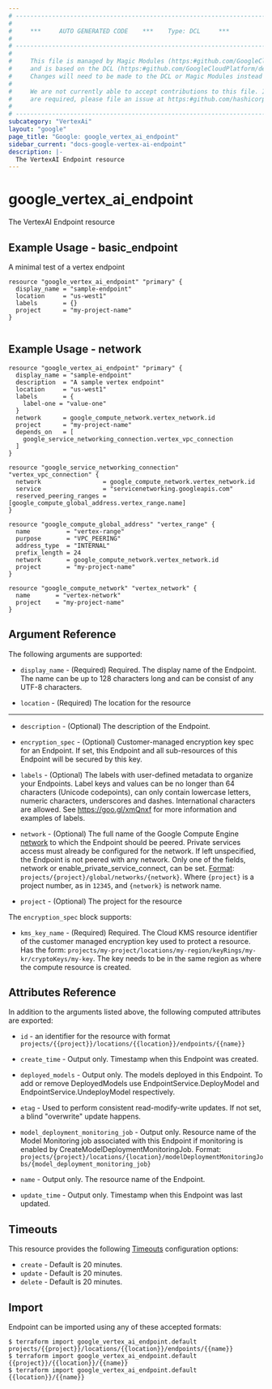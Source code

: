 ```yaml
---
# ----------------------------------------------------------------------------
#
#     ***     AUTO GENERATED CODE    ***    Type: DCL     ***
#
# ----------------------------------------------------------------------------
#
#     This file is managed by Magic Modules (https:#github.com/GoogleCloudPlatform/magic-modules)
#     and is based on the DCL (https:#github.com/GoogleCloudPlatform/declarative-resource-client-library).
#     Changes will need to be made to the DCL or Magic Modules instead of here.
#
#     We are not currently able to accept contributions to this file. If changes
#     are required, please file an issue at https:#github.com/hashicorp/terraform-provider-google/issues/new/choose
#
# ----------------------------------------------------------------------------
subcategory: "VertexAi"
layout: "google"
page_title: "Google: google_vertex_ai_endpoint"
sidebar_current: "docs-google-vertex-ai-endpoint"
description: |-
  The VertexAI Endpoint resource
---
```


# google_vertex_ai_endpoint

The VertexAI Endpoint resource

## Example Usage - basic_endpoint
A minimal test of a vertex endpoint
```hcl
resource "google_vertex_ai_endpoint" "primary" {
  display_name = "sample-endpoint"
  location     = "us-west1"
  labels       = {}
  project      = "my-project-name"
}


```
## Example Usage - network
```hcl
resource "google_vertex_ai_endpoint" "primary" {
  display_name = "sample-endpoint"
  description  = "A sample vertex endpoint"
  location     = "us-west1"
  labels       = {
    label-one = "value-one"
  }
  network      = google_compute_network.vertex_network.id
  project      = "my-project-name"
  depends_on   = [
    google_service_networking_connection.vertex_vpc_connection
  ]
}

resource "google_service_networking_connection" "vertex_vpc_connection" {
  network                 = google_compute_network.vertex_network.id
  service                 = "servicenetworking.googleapis.com"
  reserved_peering_ranges = [google_compute_global_address.vertex_range.name]
}

resource "google_compute_global_address" "vertex_range" {
  name          = "vertex-range"
  purpose       = "VPC_PEERING"
  address_type  = "INTERNAL"
  prefix_length = 24
  network       = google_compute_network.vertex_network.id
  project       = "my-project-name"
}

resource "google_compute_network" "vertex_network" {
  name       = "vertex-network"
  project    = "my-project-name"
}

```

## Argument Reference

The following arguments are supported:

* `display_name` -
  (Required)
  Required. The display name of the Endpoint. The name can be up to 128 characters long and can be consist of any UTF-8 characters.
  
* `location` -
  (Required)
  The location for the resource
  


- - -

* `description` -
  (Optional)
  The description of the Endpoint.
  
* `encryption_spec` -
  (Optional)
  Customer-managed encryption key spec for an Endpoint. If set, this Endpoint and all sub-resources of this Endpoint will be secured by this key.
  
* `labels` -
  (Optional)
  The labels with user-defined metadata to organize your Endpoints. Label keys and values can be no longer than 64 characters (Unicode codepoints), can only contain lowercase letters, numeric characters, underscores and dashes. International characters are allowed. See https://goo.gl/xmQnxf for more information and examples of labels.
  
* `network` -
  (Optional)
  The full name of the Google Compute Engine [network](https://cloud.google.com//compute/docs/networks-and-firewalls#networks) to which the Endpoint should be peered. Private services access must already be configured for the network. If left unspecified, the Endpoint is not peered with any network. Only one of the fields, network or enable_private_service_connect, can be set. [Format](https://cloud.google.com/compute/docs/reference/rest/v1/networks/insert): `projects/{project}/global/networks/{network}`. Where `{project}` is a project number, as in `12345`, and `{network}` is network name.
  
* `project` -
  (Optional)
  The project for the resource
  


The `encryption_spec` block supports:
    
* `kms_key_name` -
  (Required)
  Required. The Cloud KMS resource identifier of the customer managed encryption key used to protect a resource. Has the form: `projects/my-project/locations/my-region/keyRings/my-kr/cryptoKeys/my-key`. The key needs to be in the same region as where the compute resource is created.
    
## Attributes Reference

In addition to the arguments listed above, the following computed attributes are exported:

* `id` - an identifier for the resource with format `projects/{{project}}/locations/{{location}}/endpoints/{{name}}`

* `create_time` -
  Output only. Timestamp when this Endpoint was created.
  
* `deployed_models` -
  Output only. The models deployed in this Endpoint. To add or remove DeployedModels use EndpointService.DeployModel and EndpointService.UndeployModel respectively.
  
* `etag` -
  Used to perform consistent read-modify-write updates. If not set, a blind "overwrite" update happens.
  
* `model_deployment_monitoring_job` -
  Output only. Resource name of the Model Monitoring job associated with this Endpoint if monitoring is enabled by CreateModelDeploymentMonitoringJob. Format: `projects/{project}/locations/{location}/modelDeploymentMonitoringJobs/{model_deployment_monitoring_job}`
  
* `name` -
  Output only. The resource name of the Endpoint.
  
* `update_time` -
  Output only. Timestamp when this Endpoint was last updated.
  
## Timeouts

This resource provides the following
[Timeouts](/docs/configuration/resources.html#timeouts) configuration options:

- `create` - Default is 20 minutes.
- `update` - Default is 20 minutes.
- `delete` - Default is 20 minutes.

## Import

Endpoint can be imported using any of these accepted formats:

```
$ terraform import google_vertex_ai_endpoint.default projects/{{project}}/locations/{{location}}/endpoints/{{name}}
$ terraform import google_vertex_ai_endpoint.default {{project}}/{{location}}/{{name}}
$ terraform import google_vertex_ai_endpoint.default {{location}}/{{name}}
```



